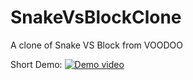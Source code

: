 # SnakeVsBlockClone

A clone of Snake VS Block from VOODOO

Short Demo:
[![Demo video](https://img.youtube.com/vi/QSWY1e9pKXE/0.jpg)](https://www.youtube.com/watch?v=QSWY1e9pKXE)
